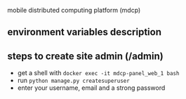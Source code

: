 mobile distributed computing platform (mdcp)


## environment variables description

## steps to create site admin (/admin)
- get a shell with `docker exec -it mdcp-panel_web_1 bash`
- run `python manage.py createsuperuser`
- enter your username, email and a strong password

